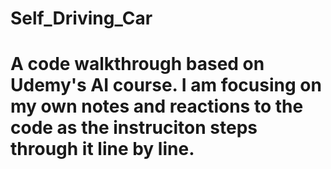 # Self_Driving_Car
# A code walkthrough based on Udemy's AI course. I am focusing on my own notes and reactions to the code as the instruciton steps through it line by line.
